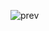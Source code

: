 ![prev](https://user-images.githubusercontent.com/79140944/169988886-f00ad528-ab32-4cef-8be3-3a2d7ac225ce.png)
